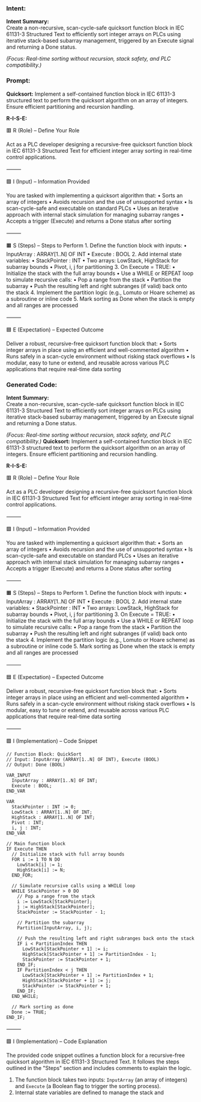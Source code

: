 ### Intent:
**Intent Summary:**  
Create a non-recursive, scan-cycle-safe quicksort function block in IEC 61131-3 Structured Text to efficiently sort integer arrays on PLCs using iterative stack-based subarray management, triggered by an Execute signal and returning a Done status.  

*(Focus: Real-time sorting without recursion, stack safety, and PLC compatibility.)*

### Prompt:
**Quicksort:**
Implement a self-contained function block in IEC 61131-3 structured text to perform the quicksort algorithm on an array of integers. Ensure efficient partitioning and recursion handling.

**R-I-S-E:**

🟥 R (Role) – Define Your Role

Act as a PLC developer designing a recursive-free quicksort function block in IEC 61131-3 Structured Text for efficient integer array sorting in real-time control applications.

⸻

🟩 I (Input) – Information Provided

You are tasked with implementing a quicksort algorithm that:
	•	Sorts an array of integers
	•	Avoids recursion and the use of unsupported syntax
	•	Is scan-cycle-safe and executable on standard PLCs
	•	Uses an iterative approach with internal stack simulation for managing subarray ranges
	•	Accepts a trigger (Execute) and returns a Done status after sorting

⸻

🟧 S (Steps) – Steps to Perform
	1.	Define the function block with inputs:
	•	InputArray : ARRAY[1..N] OF INT
	•	Execute : BOOL
	2.	Add internal state variables:
	•	StackPointer : INT
	•	Two arrays: LowStack, HighStack for subarray bounds
	•	Pivot, i, j for partitioning
	3.	On Execute = TRUE:
	•	Initialize the stack with the full array bounds
	•	Use a WHILE or REPEAT loop to simulate recursive calls:
	•	Pop a range from the stack
	•	Partition the subarray
	•	Push the resulting left and right subranges (if valid) back onto the stack
	4.	Implement the partition logic (e.g., Lomuto or Hoare scheme) as a subroutine or inline code
	5.	Mark sorting as Done when the stack is empty and all ranges are processed

⸻

🟦 E (Expectation) – Expected Outcome

Deliver a robust, recursive-free quicksort function block that:
	•	Sorts integer arrays in place using an efficient and well-commented algorithm
	•	Runs safely in a scan-cycle environment without risking stack overflows
	•	Is modular, easy to tune or extend, and reusable across various PLC applications that require real-time data sorting

### Generated Code:
**Intent Summary:**  
Create a non-recursive, scan-cycle-safe quicksort function block in IEC 61131-3 Structured Text to efficiently sort integer arrays on PLCs using iterative stack-based subarray management, triggered by an Execute signal and returning a Done status.  

*(Focus: Real-time sorting without recursion, stack safety, and PLC compatibility.)*
**Quicksort:**
Implement a self-contained function block in IEC 61131-3 structured text to perform the quicksort algorithm on an array of integers. Ensure efficient partitioning and recursion handling.

**R-I-S-E:**

🟥 R (Role) – Define Your Role

Act as a PLC developer designing a recursive-free quicksort function block in IEC 61131-3 Structured Text for efficient integer array sorting in real-time control applications.

⸻

🟩 I (Input) – Information Provided

You are tasked with implementing a quicksort algorithm that:
	•	Sorts an array of integers
	•	Avoids recursion and the use of unsupported syntax
	•	Is scan-cycle-safe and executable on standard PLCs
	•	Uses an iterative approach with internal stack simulation for managing subarray ranges
	•	Accepts a trigger (Execute) and returns a Done status after sorting

⸻

🟧 S (Steps) – Steps to Perform
	1.	Define the function block with inputs:
	•	InputArray : ARRAY[1..N] OF INT
	•	Execute : BOOL
	2.	Add internal state variables:
	•	StackPointer : INT
	•	Two arrays: LowStack, HighStack for subarray bounds
	•	Pivot, i, j for partitioning
	3.	On Execute = TRUE:
	•	Initialize the stack with the full array bounds
	•	Use a WHILE or REPEAT loop to simulate recursive calls:
	•	Pop a range from the stack
	•	Partition the subarray
	•	Push the resulting left and right subranges (if valid) back onto the stack
	4.	Implement the partition logic (e.g., Lomuto or Hoare scheme) as a subroutine or inline code
	5.	Mark sorting as Done when the stack is empty and all ranges are processed

⸻

🟦 E (Expectation) – Expected Outcome

Deliver a robust, recursive-free quicksort function block that:
	•	Sorts integer arrays in place using an efficient and well-commented algorithm
	•	Runs safely in a scan-cycle environment without risking stack overflows
	•	Is modular, easy to tune or extend, and reusable across various PLC applications that require real-time data sorting

⸻

🟩 I (Implementation) – Code Snippet

```ST
// Function Block: QuickSort
// Input: InputArray (ARRAY[1..N] OF INT), Execute (BOOL)
// Output: Done (BOOL)

VAR_INPUT
  InputArray : ARRAY[1..N] OF INT;
  Execute : BOOL;
END_VAR

VAR
  StackPointer : INT := 0;
  LowStack : ARRAY[1..N] OF INT;
  HighStack : ARRAY[1..N] OF INT;
  Pivot : INT;
  i, j : INT;
END_VAR

// Main function block
IF Execute THEN
  // Initialize stack with full array bounds
  FOR i := 1 TO N DO
    LowStack[i] := 1;
    HighStack[i] := N;
  END_FOR;
  
  // Simulate recursive calls using a WHILE loop
  WHILE StackPointer > 0 DO
    // Pop a range from the stack
    i := LowStack[StackPointer];
    j := HighStack[StackPointer];
    StackPointer := StackPointer - 1;
    
    // Partition the subarray
    Partition(InputArray, i, j);
    
    // Push the resulting left and right subranges back onto the stack
    IF i < PartitionIndex THEN
      LowStack[StackPointer + 1] := i;
      HighStack[StackPointer + 1] := PartitionIndex - 1;
      StackPointer := StackPointer + 1;
    END_IF;
    IF PartitionIndex < j THEN
      LowStack[StackPointer + 1] := PartitionIndex + 1;
      HighStack[StackPointer + 1] := j;
      StackPointer := StackPointer + 1;
    END_IF;
  END_WHILE;
  
  // Mark sorting as done
  Done := TRUE;
END_IF;
```

⸻

🟩 I (Implementation) – Code Explanation

The provided code snippet outlines a function block for a recursive-free quicksort algorithm in IEC 61131-3 Structured Text. It follows the steps outlined in the "Steps" section and includes comments to explain the logic.

1. The function block takes two inputs: `InputArray` (an array of integers) and `Execute` (a Boolean flag to trigger the sorting process).
2. Internal state variables are defined to manage the stack and
